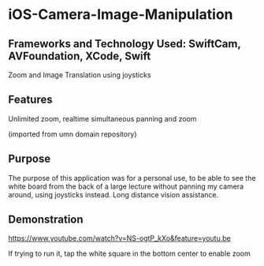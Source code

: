 # iOS-Camera-Image-Manipulation #
 
## Frameworks and Technology Used: SwiftCam, AVFoundation, XCode, Swift ##
Zoom and Image Translation using joysticks

## Features ## 

Unlimited zoom, realtime simultaneous panning and zoom

(imported from umn domain repository)


## Purpose ##
The purpose of this application was for a personal use, to be able to see the white board from the back of a large lecture without panning my camera around, using joysticks instead. Long distance vision assistance.

## Demonstration ##

https://www.youtube.com/watch?v=NS-ogtP_kXo&feature=youtu.be

If trying to run it, tap the white square in the bottom center to enable zoom
